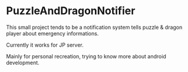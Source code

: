 # PuzzleAndDragonNotifier

This small project tends to be a notification system tells puzzle & dragon player about emergency informations.

Currently it works for JP server.

Mainly for personal recreation, trying to know more about android development.
